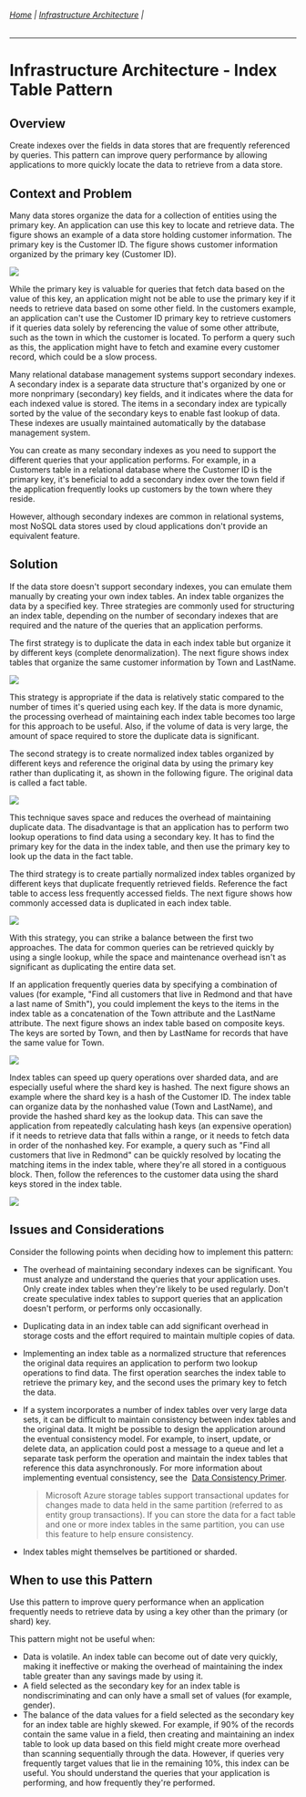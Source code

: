 ###### [Home](https://github.com/RyKaj/Documentation/blob/master/README.md) | [Infrastructure Architecture](https://github.com/RyKaj/Documentation/tree/master/InfrastructureArchitecture/README.md) |
------------

Infrastructure Architecture - Index Table Pattern
===============================================
Overview
--------

Create indexes over the fields in data stores that are frequently referenced by queries. This pattern can improve query performance by allowing applications to more quickly locate the data to retrieve from a data store.

Context and Problem
-------------------

Many data stores organize the data for a collection of entities using the primary key. An application can use this key to locate and retrieve data. The figure shows an example of a data store holding customer information. The primary key is the Customer ID. The figure shows customer information organized by the primary key (Customer ID).

![](attachments/463533366/463533360.png)

While the primary key is valuable for queries that fetch data based on the value of this key, an application might not be able to use the primary key if it needs to retrieve data based on some other field. In the customers example, an application can\'t use the Customer ID primary key to retrieve customers if it queries data solely by referencing the value of some other attribute, such as the town in which the customer is located. To perform a query such as this, the application might have to fetch and examine every customer record, which could be a slow process.

Many relational database management systems support secondary indexes. A secondary index is a separate data structure that\'s organized by one or more nonprimary (secondary) key fields, and it indicates where the data for each indexed value is stored. The items in a secondary index are typically sorted by the value of the secondary keys to enable fast lookup of data. These indexes are usually maintained automatically by the database management system.

You can create as many secondary indexes as you need to support the different queries that your application performs. For example, in a Customers table in a relational database where the Customer ID is the primary key, it\'s beneficial to add a secondary index over the town field if the application frequently looks up customers by the town where they reside.

However, although secondary indexes are common in relational systems, most NoSQL data stores used by cloud applications don\'t provide an equivalent feature.

Solution
--------

If the data store doesn\'t support secondary indexes, you can emulate them manually by creating your own index tables. An index table organizes the data by a specified key. Three strategies are commonly used for structuring an index table, depending on the number of secondary indexes that are required and the nature of the queries that an application performs.

The first strategy is to duplicate the data in each index table but organize it by different keys (complete denormalization). The next figure shows index tables that organize the same customer information by Town and LastName.

![](attachments/463533366/463533361.png)

This strategy is appropriate if the data is relatively static compared to the number of times it\'s queried using each key. If the data is more dynamic, the processing overhead of maintaining each index table becomes too large for this approach to be useful. Also, if the volume of data is very large, the amount of space required to store the duplicate data is significant.

The second strategy is to create normalized index tables organized by different keys and reference the original data by using the primary key rather than duplicating it, as shown in the following figure. The original data is called a fact table.

![](attachments/463533366/463533362.png)

This technique saves space and reduces the overhead of maintaining duplicate data. The disadvantage is that an application has to perform two lookup operations to find data using a secondary key. It has to find the primary key for the data in the index table, and then use the primary key to look up the data in the fact table.

The third strategy is to create partially normalized index tables organized by different keys that duplicate frequently retrieved fields. Reference the fact table to access less frequently accessed fields. The next figure shows how commonly accessed data is duplicated in each index table.

![](attachments/463533366/463533363.png)

With this strategy, you can strike a balance between the first two approaches. The data for common queries can be retrieved quickly by using a single lookup, while the space and maintenance overhead isn\'t as significant as duplicating the entire data set.

If an application frequently queries data by specifying a combination of values (for example, "Find all customers that live in Redmond and that have a last name of Smith"), you could implement the keys to the items in the index table as a concatenation of the Town attribute and the LastName attribute. The next figure shows an index table based on composite keys. The keys are sorted by Town, and then by LastName for records that have the same value for Town.

![](attachments/463533366/463533364.png)

Index tables can speed up query operations over sharded data, and are especially useful where the shard key is hashed. The next figure shows an example where the shard key is a hash of the Customer ID. The index table can organize data by the nonhashed value (Town and LastName), and provide the hashed shard key as the lookup data. This can save the application from repeatedly calculating hash keys (an expensive operation) if it needs to retrieve data that falls within a range, or it needs to fetch data in order of the nonhashed key. For example, a query such as "Find all customers that live in Redmond" can be quickly resolved by locating the matching items in the index table, where they\'re all stored in a contiguous block. Then, follow the references to the customer data using the shard keys stored in the index table.

![](attachments/463533366/463533365.png)

Issues and Considerations
-------------------------

Consider the following points when deciding how to implement this pattern:

-   The overhead of maintaining secondary indexes can be significant. You must analyze and understand the queries that your application uses. Only create index tables when they\'re likely to be used regularly. Don\'t create speculative index tables to support queries that an application doesn\'t perform, or performs only occasionally.
-   Duplicating data in an index table can add significant overhead in storage costs and the effort required to maintain multiple copies of data.
-   Implementing an index table as a normalized structure that references the original data requires an application to perform two lookup operations to find data. The first operation searches the index table to retrieve the primary key, and the second uses the primary key to fetch the data.
-   If a system incorporates a number of index tables over very large data sets, it can be difficult to maintain consistency between index tables and the original data. It might be possible to design the application around the eventual consistency model. For example, to insert, update, or delete data, an application could post a message to a queue and let a separate task perform the operation and maintain the index tables that reference this data asynchronously. For more information about implementing eventual consistency, see the  [Data Consistency Primer](https://msdn.microsoft.com/library/dn589800.aspx).

    > Microsoft Azure storage tables support transactional updates for changes made to data held in the same partition (referred to as entity group transactions). If you can store the data for a fact table and one or more index tables in the same partition, you can use this feature to help ensure consistency.

-   Index tables might themselves be partitioned or sharded.

When to use this Pattern
------------------------

Use this pattern to improve query performance when an application frequently needs to retrieve data by using a key other than the primary (or shard) key.

This pattern might not be useful when:

-   Data is volatile. An index table can become out of date very quickly, making it ineffective or making the overhead of maintaining the index table greater than any savings made by using it.
-   A field selected as the secondary key for an index table is nondiscriminating and can only have a small set of values (for example, gender).
-   The balance of the data values for a field selected as the secondary key for an index table are highly skewed. For example, if 90% of the records contain the same value in a field, then creating and maintaining an index table to look up data based on this field might create more overhead than scanning sequentially through the data. However, if queries very frequently target values that lie in the remaining 10%, this index can be useful. You should understand the queries that your application is performing, and how frequently they\'re performed.
